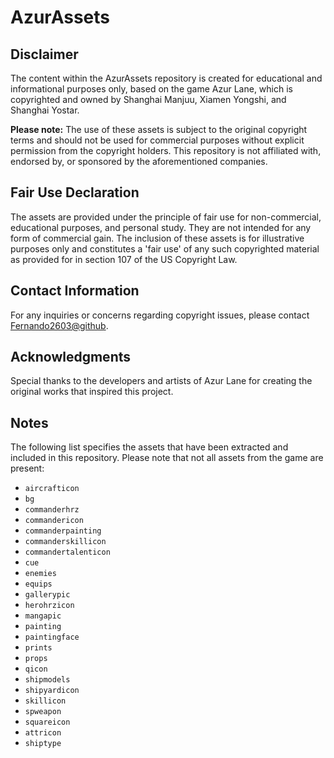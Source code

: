 # AzurAssets 

## Disclaimer
The content within the AzurAssets repository is created for educational and informational purposes only, based on the game Azur Lane, which is copyrighted and owned by Shanghai Manjuu, Xiamen Yongshi, and Shanghai Yostar.

**Please note:** The use of these assets is subject to the original copyright terms and should not be used for commercial purposes without explicit permission from the copyright holders. This repository is not affiliated with, endorsed by, or sponsored by the aforementioned companies.

## Fair Use Declaration
The assets are provided under the principle of fair use for non-commercial, educational purposes, and personal study. They are not intended for any form of commercial gain. The inclusion of these assets is for illustrative purposes only and constitutes a 'fair use' of any such copyrighted material as provided for in section 107 of the US Copyright Law.

## Contact Information
For any inquiries or concerns regarding copyright issues, please contact [Fernando2603@github](https://github.com/Fernando2603).

## Acknowledgments
Special thanks to the developers and artists of Azur Lane for creating the original works that inspired this project.

## Notes
The following list specifies the assets that have been extracted and included in this repository. Please note that not all assets from the game are present:

- `aircrafticon`
- `bg`
- `commanderhrz`
- `commandericon`
- `commanderpainting`
- `commanderskillicon`
- `commandertalenticon`
- `cue`
- `enemies`
- `equips`
- `gallerypic`
- `herohrzicon`
- `mangapic`
- `painting`
- `paintingface`
- `prints`
- `props`
- `qicon`
- `shipmodels`
- `shipyardicon`
- `skillicon`
- `spweapon`
- `squareicon`
- `attricon`
- `shiptype`
